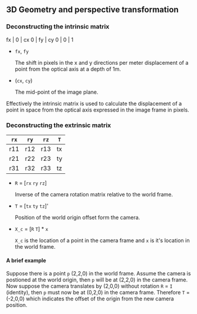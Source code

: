 ## 3D Geometry and perspective transformation

### Deconstructing the intrinsic matrix

fx |  0  | cx 
0  |  fy | cy 
0  |  0  |  1 


- `fx`, `fy`
  
  The shift in pixels in the x and y directions per meter displacement of a point from the optical axis at a depth of 1m.
  
- (`cx`, `cy`)

  The mid-point of the image plane.

Effectively the intrinsic matrix is used to calculate the displacement of a point in space from the optical axis expressed in the image frame in pixels.

### Deconstructing the extrinsic matrix

`rx`  |  `ry` |  `rz` |  `T`
----|-----|-----|----
r11 | r12 | r13 | tx
r21 | r22 | r23 | ty
r31 | r32 | r33 | tz

- `R` = [`rx` `ry` `rz`]

  Inverse of the camera rotation matrix relative to the world frame.

- `T` = [`tx` `ty` `tz`]' 

  Position of the world origin offset form the camera.

- `X_c` = [`R` `T`] * `x`

  `X_c` is the location of a point in the camera frame and `x` is it's location in the world frame.

#### A brief example
Suppose there is a point `p` (2,2,0) in the world frame. Assume the camera is postioned at the world origin, then `p` will be at (2,2,0) in the camera frame. Now suppose the camera translates by (2,0,0) without rotation `R` = `I` (identity), then `p` must now be at (0,2,0) in the camera frame. Therefore `T` = (-2,0,0) which indicates the offset of the origin from the new camera position.
